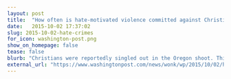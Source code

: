 ```yaml
---
layout: post
title:  "How often is hate-motivated violence committed against Christians in the U.S.?"
date:   2015-10-02 17:37:02
slug: 2015-10-02-hate-crimes
for_icon: washington-post.png
show_on_homepage: false
tease: false
blurb: "Christians were reportedly singled out in the Oregon shoot. This is how often Christians suffer hate crimes."
external_url: "https://www.washingtonpost.com/news/wonk/wp/2015/10/02/how-often-is-hate-motivated-violence-committed-against-christians-in-the-u-s/"
---
```


